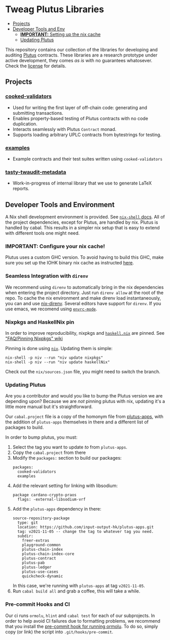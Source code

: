 # Tweag Plutus Libraries

* [Projects](#projects)
* [Developer Tools and Env](#developer-tools-and-environment)
  - [__IMPORTANT:__ Setting up the nix cache](#nix)
  - [Updating Plutus](#updating-plutus)

This repository contains our collection of the libraries for developing and auditing [Plutus](https://github.com/input-output-hk/plutus) contracts.
These libraries are a research prototype under active development, they comes _as is_ with no guarantees whatosever. Check the [license](LICENSE) for details.

## Projects

### [cooked-validators](cooked-validators)

- Used for writing the first layer of off-chain code: generating and submitting transactions.
- Enables property-based testing of Plutus contracts with no code duplication.
- Interacts seamlessly with Plutus `Contract` monad.
- Supports loading arbitrary UPLC contracts from bytestrings for testing.

### [examples](examples)

- Example contracts and their test suites written using `cooked-validators`

### [tasty-twaudit-metadata](tasty-twaudit-metadata)

- Work-in-progress of internal library that we use to generate LaTeX reports.

## Developer Tools and Environment

A Nix shell development environment is provided.
See [`nix-shell` docs](https://nixos.org/manual/nix/unstable/command-ref/nix-shell.html).
All of the project dependencies, except for Plutus, are handled by nix. Plutus is handled by cabal.
This results in a simpler nix setup that is easy to extend with different tools one might need.

### __IMPORTANT:__ Configure your nix cache!

Plutus uses a custom GHC version. To avoid having to build this GHC, make sure you
set up the IOHK binary nix cache as instructed [here](https://github.com/input-output-hk/plutus#iohk-binary-cache).

### Seamless Integration with `direnv`

We recommend using `direnv` to automatically bring in the nix dependencies
when entering the project directory. Just run `direnv allow` at the root of the repo.
To cache the nix environment and make direnv load instantaneously, you can
and use [nix-direnv](https://github.com/nix-community/nix-direnv#with-nix-env).
Several editors have support for `direnv`. If you use emacs, we recomend using [`envrc-mode`](https://github.com/purcell/envrc).

### Nixpkgs and HaskellNix pin

In order to improve reproducibility, nixpkgs and [`haskell.nix`](https://input-output-hk.github.io/haskell.nix/) are pinned.
See ["FAQ/Pinning Nixpkgs" wiki](https://nixos.wiki/wiki/FAQ/Pinning_Nixpkgs)

Pinning is done using [`niv`](https://github.com/nmattia/niv). Updating them is simple:


```
nix-shell -p niv --run "niv update nixpkgs"
nix-shell -p niv --run "niv update haskellNix"
```

Check out the `nix/sources.json` file, you might need to switch the branch.


### Updating Plutus

Are you a contributor and would you like to bump the Plutus version we
are depending upon? Because we are _not_ pinning plutus with nix,
updating it's a little more manual but it's straightforward.

Our `cabal.project` file is a copy of the homonym file from
[plutus-apps](https://github.com/input-output-hk/plutus-apps/blob/main/cabal.project),
with the addition of `plutus-apps` themselves in there and a different list
of packages to build.

In order to bump plutus, you must:

1. Select the tag you want to update _to_ from `plutus-apps`.
2. Copy the `cabal.project` from there
3. Modify the `packages:` section to build our packages:
    ```
    packages:
      cooked-validators
      examples
    ```
4. Add the relevant setting for linking with libsodium:
    ```
    package cardano-crypto-praos
      flags: -external-libsodium-vrf
    ```
5. Add the `plutus-apps` dependency in there:
    ```
    source-repository-package
      type: git
      location: https://github.com/input-output-hk/plutus-apps.git
      tag: v2021-11-05 -- change the tag to whatever tag you need.
      subdir:
        freer-extras
        playground-common
        plutus-chain-index
        plutus-chain-index-core
        plutus-contract
        plutus-pab
        plutus-ledger
        plutus-use-cases
        quickcheck-dynamic
    ```
   In this case, we're running with `plutus-apps` at tag `v2021-11-05`.
6. Run `cabal build all` and grab a coffee, this will take a while.

### Pre-commit Hooks and CI

Our ci runs `ormolu`, `hlint` and `cabal test` for each of our subprojects.
In order to help avoid CI failures due to formatting problems, we recommend
that you install the [pre-commit hook for running ormolu](ci/ormolu-pre-commit-hook.sh).
To do so, simply copy (or link) the script into `.git/hooks/pre-commit`.
